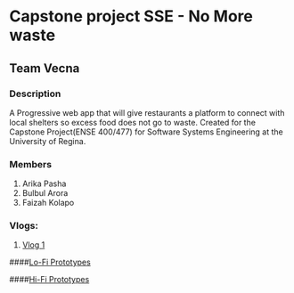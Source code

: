 # Capstone project SSE - No More waste
## Team Vecna
### Description
A Progressive web app that will give restaurants a platform to connect with local shelters so excess food does not go to waste.
Created for the Capstone Project(ENSE 400/477) for Software Systems Engineering at the University of Regina.

### Members
1. Arika Pasha
2. Bulbul Arora
3. Faizah Kolapo

### Vlogs:
1. [Vlog 1](https://www.youtube.com/watch?v=Uno1oIQs6zY)

####[Lo-Fi Prototypes](https://github.com/bulbularora/No-More-waste/tree/main/Prototypes/Lo-Fi%20Prototypes)

####[Hi-Fi Prototypes](https://github.com/bulbularora/No-More-waste/tree/main/Prototypes/Hi-Fi%20Prototypes)
